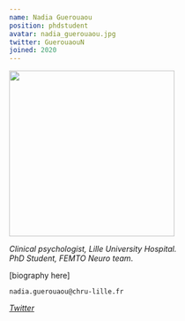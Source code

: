 ```yaml
---
name: Nadia Guerouaou
position: phdstudent
avatar: nadia_guerouaou.jpg
twitter: GuerouaouN
joined: 2020
---
```


<img width="300" src="{{site.baseurl}}/images/people/{{page.avatar}}" data-action="zoom">

_Clinical psychologist, Lille University Hospital._<br>
_PhD Student, FEMTO Neuro team_.<br> 

[biography here]

<i class="fa fa-envelope-o"></i> `nadia.guerouaou@chru-lille.fr` <br>
<!-- <i class="fa fa-bar-chart-o" /> [Google Scholar](https://scholar.google.com/citations?user=jnST06UAAAAJ) <br> -->
<i class="fa fa-twitter" /> [Twitter](https://twitter.com/{{page.twitter}}) <br>

